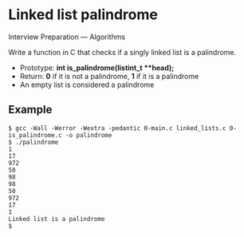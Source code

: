 # Linked list palindrome

Interview Preparation ― Algorithms

Write a function in C that checks if a singly linked list is a palindrome.

* Prototype: **int is_palindrome(listint_t \*\*head);**
* Return: **0** if it is not a palindrome, **1** if it is a palindrome
* An empty list is considered a palindrome

## Example

~~~
$ gcc -Wall -Werror -Wextra -pedantic 0-main.c linked_lists.c 0-is_palindrome.c -o palindrome
$ ./palindrome
1
17
972
50
98
98
50
972
17
1
Linked list is a palindrome
$
~~~

